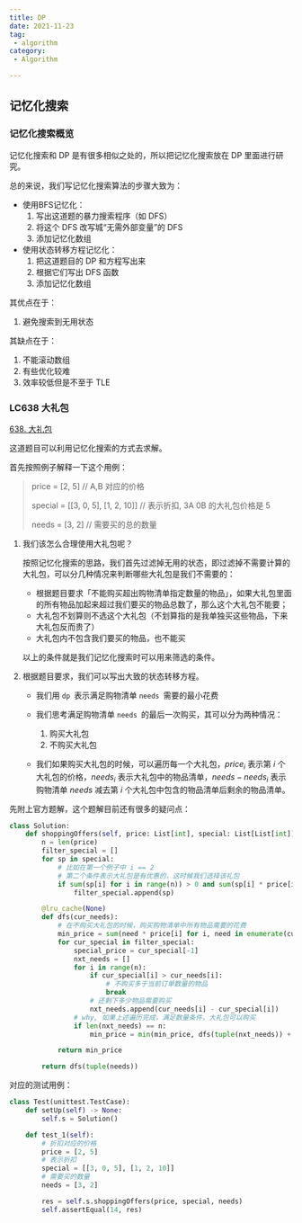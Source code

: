 ```yaml
---
title: DP
date: 2021-11-23
tag:
 - algorithm
category:
 - Algorithm

---
```


## 记忆化搜索

### 记忆化搜索概览

记忆化搜索和 DP 是有很多相似之处的，所以把记忆化搜索放在 DP 里面进行研究。

总的来说，我们写记忆化搜索算法的步骤大致为：

- 使用BFS记忆化：
  1. 写出这道题的暴力搜索程序（如 DFS）
  2. 将这个 DFS 改写城“无需外部变量”的 DFS
  3. 添加记忆化数组
- 使用状态转移方程记忆化：
  1. 把这道题目的 DP 和方程写出来
  2. 根据它们写出 DFS 函数
  3. 添加记忆化数组

其优点在于：

1. 避免搜索到无用状态

其缺点在于：

1. 不能滚动数组
2. 有些优化较难
3. 效率较低但是不至于 TLE

### LC638 大礼包

[638. 大礼包](https://leetcode-cn.com/problems/shopping-offers/)

这道题目可以利用记忆化搜索的方式去求解。

首先按照例子解释一下这个用例：

> price = [2, 5] // A,B 对应的价格
>
> special = [[3, 0, 5], [1, 2, 10]] // 表示折扣, 3A 0B 的大礼包价格是 5
>
> needs = [3, 2] // 需要买的总的数量

1. 我们该怎么合理使用大礼包呢？

   按照记忆化搜索的思路，我们首先过滤掉无用的状态，即过滤掉不需要计算的大礼包，可以分几种情况来判断哪些大礼包是我们不需要的：

   - 根据题目要求「不能购买超出购物清单指定数量的物品」，如果大礼包里面的所有物品加起来超过我们要买的物品总数了，那么这个大礼包不能要；
   - 大礼包不划算则不选这个大礼包（不划算指的是我单独买这些物品，下来大礼包反而贵了）
   - 大礼包内不包含我们要买的物品，也不能买 

   以上的条件就是我们记忆化搜索时可以用来筛选的条件。

2. 根据题目要求，我们可以写出大致的状态转移方程。

   - 我们用 `dp `表示满足购物清单 `needs `需要的最小花费

   - 我们思考满足购物清单 `needs `的最后一次购买，其可以分为两种情况：
     1. 购买大礼包
     2. 不购买大礼包
   - 我们如果购买大礼包的时候，可以遍历每一个大礼包，$price_i$ 表示第 $i$ 个大礼包的价格，$needs_i$ 表示大礼包中的物品清单，$needs - needs_i$ 表示购物清单 $needs$ 减去第 $i$ 个大礼包中包含的物品清单后剩余的物品清单。

先附上官方题解，这个题解目前还有很多的疑问点：

```python
class Solution:
    def shoppingOffers(self, price: List[int], special: List[List[int]], needs: List[int]) -> int:
        n = len(price)
        filter_special = []
        for sp in special:
            # 比如在第一个例子中 i == 2
            # 第二个条件表示大礼包是有优惠的，这时候我们选择该礼包
            if sum(sp[i] for i in range(n)) > 0 and sum(sp[i] * price[i] for i in range(n)) > sp[-1]:
                filter_special.append(sp)

        @lru_cache(None)
        def dfs(cur_needs):
            # 在不购买大礼包的时候，购买购物清单中所有物品需要的花费
            min_price = sum(need * price[i] for i, need in enumerate(cur_needs))
            for cur_special in filter_special:
                special_price = cur_special[-1]
                nxt_needs = []
                for i in range(n):
                    if cur_special[i] > cur_needs[i]:
                        # 不购买多于当前订单数量的物品
                        break
                    # 还剩下多少物品需要购买
                    nxt_needs.append(cur_needs[i] - cur_special[i])
                # why, 如果上述遍历完成，满足数量条件，大礼包可以购买
                if len(nxt_needs) == n:
                    min_price = min(min_price, dfs(tuple(nxt_needs)) + special_price)

            return min_price

        return dfs(tuple(needs))
```

对应的测试用例：

```python
class Test(unittest.TestCase):
    def setUp(self) -> None:
        self.s = Solution()

    def test_1(self):
        # 折扣对应的价格
        price = [2, 5]
        # 表示折扣
        special = [[3, 0, 5], [1, 2, 10]]
        # 需要买的数量
        needs = [3, 2]

        res = self.s.shoppingOffers(price, special, needs)
        self.assertEqual(14, res)
```





